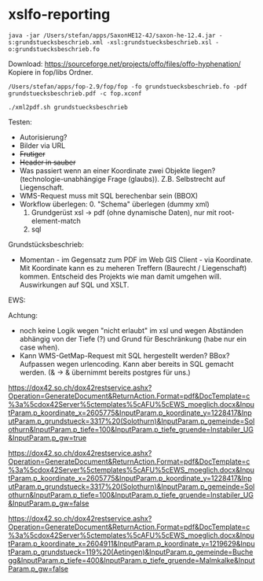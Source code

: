 # xslfo-reporting

```
java -jar /Users/stefan/apps/SaxonHE12-4J/saxon-he-12.4.jar -s:grundstuecksbeschrieb.xml -xsl:grundstuecksbeschrieb.xsl -o:grundstuecksbeschrieb.fo
```

Download: https://sourceforge.net/projects/offo/files/offo-hyphenation/ 
Kopiere in fop/libs Ordner.

```
/Users/stefan/apps/fop-2.9/fop/fop -fo grundstuecksbeschrieb.fo -pdf grundstuecksbeschrieb.pdf -c fop.xconf
```

```
./xml2pdf.sh grundstuecksbeschrieb
```

Testen:

- Autorisierung?
- Bilder via URL
- ~~Frutiger~~
- ~~Header in sauber~~
- Was passiert wenn an einer Koordinate zwei Objekte liegen? (technologie-unabhängige Frage (glaubs)). Z.B. Selbstrecht auf Liegenschaft.
- WMS-Request muss mit SQL berechenbar sein (BBOX)
- Workflow überlegen:
  0. "Schema" überlegen (dummy xml)
  1. Grundgerüst xsl -> pdf (ohne dynamische Daten), nur mit root-element-match
  2. sql

Grundstücksbeschrieb:

- Momentan - im Gegensatz zum PDF im Web GIS Client - via Koordinate. Mit Koordinate kann es zu meheren Treffern (Baurecht / Liegenschaft) kommen. Entscheid des Projekts wie man damit umgehen will. Auswirkungen auf SQL und XSLT.


EWS:

Achtung: 
- noch keine Logik wegen "nicht erlaubt" im xsl und wegen Abständen abhängig von der Tiefe (?) und Grund für Beschränkung (habe nur ein case when).
- Kann WMS-GetMap-Request mit SQL hergestellt werden? BBox? Aufpassen wegen urlencoding. Kann aber bereits in SQL gemacht werden. (& -> &amp; übernimmt bereits postgres für uns.)

https://dox42.so.ch/dox42restservice.ashx?Operation=GenerateDocument&ReturnAction.Format=pdf&DocTemplate=c%3a%5cdox42Server%5ctemplates%5cAFU%5cEWS_moeglich.docx&InputParam.p_koordinate_x=2605775&InputParam.p_koordinate_y=1228417&InputParam.p_grundstueck=3317%20(Solothurn)&InputParam.p_gemeinde=Solothurn&InputParam.p_tiefe=100&InputParam.p_tiefe_gruende=Instabiler_UG&InputParam.p_gw=true

https://dox42.so.ch/dox42restservice.ashx?Operation=GenerateDocument&ReturnAction.Format=pdf&DocTemplate=c%3a%5cdox42Server%5ctemplates%5cAFU%5cEWS_moeglich.docx&InputParam.p_koordinate_x=2605775&InputParam.p_koordinate_y=1228417&InputParam.p_grundstueck=3317%20(Solothurn)&InputParam.p_gemeinde=Solothurn&InputParam.p_tiefe=100&InputParam.p_tiefe_gruende=Instabiler_UG&InputParam.p_gw=false

https://dox42.so.ch/dox42restservice.ashx?Operation=GenerateDocument&ReturnAction.Format=pdf&DocTemplate=c%3a%5cdox42Server%5ctemplates%5cAFU%5cEWS_moeglich.docx&InputParam.p_koordinate_x=2604911&InputParam.p_koordinate_y=1219629&InputParam.p_grundstueck=119%20(Aetingen)&InputParam.p_gemeinde=Buchegg&InputParam.p_tiefe=400&InputParam.p_tiefe_gruende=Malmkalke&InputParam.p_gw=false

